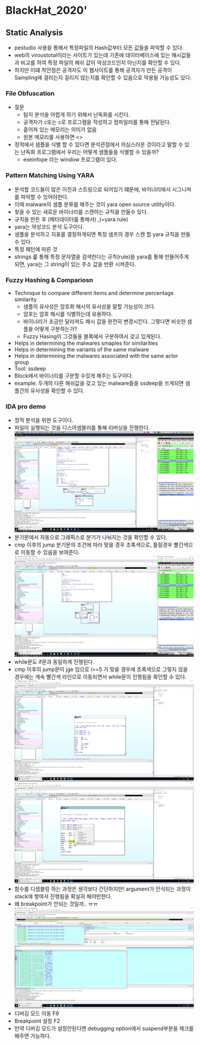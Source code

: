 # BlackHat_2020'

## Static Analysis

* pestudio 사용을 통해서 특정파일의 Hash값부터 모든 값들을 파악할 수 있다. 
* web의 viroustotal이라는 사이트가 있는데 기존에 데이터베이스에 있는 해시값들과 비교를 하여 특정 파일의 해쉬 값이 악성코드인지 아닌지를 확인할 수 있다.
* 하지만 이떄 착안점은 공격자도 이 웹사이트를 통해 공격자가 만든 공격이 Sampling에 걸리는지 걸리지 않는지를 확인할 수 있음으로 악용될 가능성도 있다.

### File Obfuscation
* 질문
  * 탐지 분석을 어렵게 하기 위해서 난독화를 시킨다.
  * 공격자가 c또는 c로 프로그램을 작성하고 컴파일러를 통해 전달된다.
  * 흩어져 있는 메모리는 의미가 없음
  * 원본 메모리를 사용하면 <>
* 정적에서 샘플을 식별 할 수 있다면 분석관점에서 의심스러운 것이라고 말할 수 있는 난독화 프로그램에서 우리는 어떻게 샘플들을 식별할 수 있을까?
  * exeinfope 라는 window 프로그램이 있다.
  
### Pattern Matching Using YARA
* 분석할 코드들이 많은 이진과 스트링으로 되어있기 떄문에, 바이너리에서 시그니쳐를 파악할 수 있어야한다.
* 이때 malware의 샘플 분류를 해주는 것이 yara open source utility이다.
* 찾을 수 있는 새로운 바이너리를 스캔하는 규칙을 만들수 있다.
* 규칙을 만든 후 (메타데이터를 통해서) ,(=yara rule)
* yara는 악성코드 분석 도구이다.
* 샘플을 분석하고 지표를 결정하게되면 특정 샘프의 경우 스캔 할 yara 규칙을 만들 수 있다.
* 특정 패턴에 따른 것
* strings 릁 통해 특정 문자열을 검색한다는 규칙(rule)을 yara를 통해 만들어주게 되면, yara는 그 string이 있는 주소 값을 반환 시켜준다. 


### Fuzzy Hashing & Compariosn
* Technique to compare different items and determine percentage similarity
  * 샘플의 유사성은 암호화 해시의 유사성을 말할 가능성이 크다.
  * 암호는 암호 해시를 식별하는데 유용하다.
  * 바이너리가 조금만 달라져도 해시 값을 완전히 변경시킨다. 그렇다면 비슷한 샘플을 어떻게 구분하는가?
  * Fuzzy Hasing이 그것들을 블록에서 구분하여서 갖고 있게된다.
* Helps in determining the malwares smaples for similarities
* Helps in determining the variants of the same malware
* Helps in determining the malwares associated with the same actor group
* Tool: ssdeep
 * Block에서 바이너리를 구분할 수있게 해주는 도구이다.
 * example: 두개의 다른 해쉬값을 갖고 있는 malware들을 ssdeep을 쓰게되면 샘플간의 유사성을 확인할 수 있다.
 
 ### IDA pro demo
 * 정적 분석을 위한 도구이다.
 * 파일이 실행되는 것을 디스어셈블러를 통해 리버싱을 진행한다.
 ![1](./IMG/1.png)
 * 분기문에서 자동으로 그래픽스로 분기가 나눠지는 것을 확인할 수 있다.
 * cmp 이후의 jump 분기문의 조건에 따라 맞을 경우 초록색으로, 틀릴경우 빨간색으로 이동할 수 있음을 보여준다.
 ![2](./IMG/2.png)
 * while문도 if문과 동일하게 진행된다.
 * cmp 이후의 jump문이 jge 임으로 i>=5 가 맞을 경우에 초록색으로 그렇지 않을 경우에는 계속 빨간색 라인으로 이동되면서 while문이 진행됨을 확인할 수 있다.
![3](./IMG/3.png)
![4](./IMG/4.png)
* 함수를 디셈블링 하는 과정은 생각보다 간단하지만! argument가 인식되는 과정이 stack에 쌓여서 진행됨을 확실히 해야만한다.
* 왜 breakpoint가 안되는 것일까.. ㅠㅠ
![5](./IMG/5.png)
* 디버깅 모드 이동 F9 
* Breakpoint 설정 F2
* 만약 디버깅 모드가 설정안된다면 debugging option에서 suspend부분을 체크를 해주면 가능하다.

